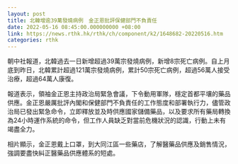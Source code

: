 ```yaml
---
layout: post
title: 北韓增逾39萬發燒病例　金正恩批評保健部門不負責任
date: 2022-05-16 08:45:00.000000000 +08:00
link: https://news.rthk.hk/rthk/ch/component/k2/1648682-20220516.htm
categories: rthk
---
```


朝中社報道，北韓過去一日新增超過39萬宗發燒病例，新增8宗死亡病例。自上月底到昨日，北韓累計超過121萬宗發燒病例，累計50宗死亡病例，超過56萬人接受治療，超過64萬人康復。

報道表示，領袖金正恩主持政治局緊急會議，下令動用軍隊，穩定首都平壤的藥品供應。金正恩嚴厲批評內閣和保健部門不負責任的工作態度和部署執行力，儘管政治局已發出緊急命令，立即釋放並及時供應國家儲備藥品，以及要求所有藥局轉換為24小時運作系統的命令，但工作人員缺乏對當前危機狀況的認識，行動上未有竭盡全力。

相片顯示，金正恩戴上口罩，到大同江區一些藥店，了解醫藥品供應及銷售情況，強調要盡快糾正醫藥品供應體系的短處。
